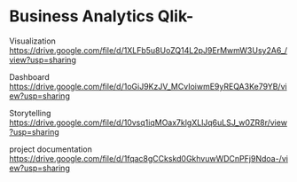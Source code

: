 # Business Analytics Qlik-

Visualization
https://drive.google.com/file/d/1XLFb5u8UoZQ14L2pJ9ErMwmW3Usy2A6_/view?usp=sharing

Dashboard
https://drive.google.com/file/d/1oGiJ9KzJV_MCvIoiwmE9yREQA3Ke79YB/view?usp=sharing

Storytelling
https://drive.google.com/file/d/10vsq1iqMOax7klgXLlJq6uLSJ_w0ZR8r/view?usp=sharing

project documentation
https://drive.google.com/file/d/1fqac8gCCkskd0GkhvuwWDCnPFj9Ndoa-/view?usp=sharing
